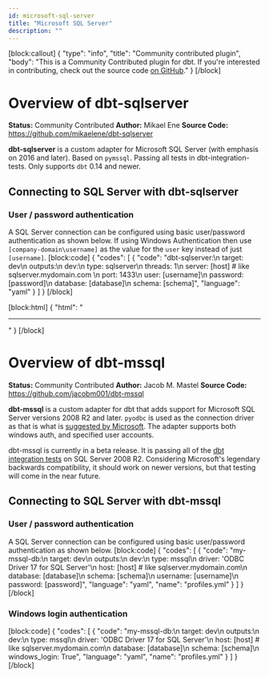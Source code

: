 ```yaml
---
id: microsoft-sql-server
title: "Microsoft SQL Server"
description: ""
---
```

[block:callout]
{
  "type": "info",
  "title": "Community contributed plugin",
  "body": "This is a Community Contributed plugin for dbt. If you're interested in contributing, check out the source code [on GitHub](https://github.com/jacobm001/dbt-mssql)."
}
[/block]
# Overview of dbt-sqlserver
**Status:** Community Contributed
**Author:** Mikael Ene
**Source Code:** https://github.com/mikaelene/dbt-sqlserver

**dbt-sqlserver** is a custom adapter for Microsoft SQL Server (with emphasis on 2016 and later). Based on `pymssql`.  Passing all tests in dbt-integration-tests. Only supports `dbt` 0.14 and newer.

## Connecting to SQL Server with **dbt-sqlserver**

### User / password authentication

A SQL Server connection can be configured using basic user/password authentication as shown below.  If using Windows Authentication then use `[company-domain\username]` as the value for the `user` key instead of just `[username]`.
[block:code]
{
  "codes": [
    {
      "code": "dbt-sqlserver:\n  target: dev\n  outputs:\n    dev:\n      type: sqlserver\n      threads: 1\n      server: [host] # like sqlserver.mydomain.com \n      port: 1433\n      user: [username]\n      password: [password]\n      database: [database]\n      schema: [schema]",
      "language": "yaml"
    }
  ]
}
[/block]

[block:html]
{
  "html": "<hr />"
}
[/block]
# Overview of dbt-mssql
**Status:** Community Contributed
**Author:** Jacob M. Mastel
**Source Code:** https://github.com/jacobm001/dbt-mssql

**dbt-mssql** is a custom adapter for dbt that adds support for Microsoft SQL Server versions 2008 R2 and later. `pyodbc` is used as the connection driver as that is what is [suggested by Microsoft](https://docs.microsoft.com/en-us/sql/connect/python/python-driver-for-sql-server). The adapter supports both windows auth, and specified user accounts.

dbt-mssql is currently in a beta release. It is passing all of the [dbt integration tests](https://github.com/fishtown-analytics/dbt-integration-tests/) on SQL Server 2008 R2. Considering Microsoft's legendary backwards compatibility, it should work on newer versions, but that testing will come in the near future.

## Connecting to SQL Server with **dbt-mssql**

### User / password authentication

A SQL Server connection can be configured using basic user/password authentication as shown below.
[block:code]
{
  "codes": [
    {
      "code": "my-mssql-db:\n  target: dev\n  outputs:\n    dev:\n      type: mssql\n      driver: 'ODBC Driver 17 for SQL Server'\n      host: [host] # like sqlserver.mydomain.com\n      database: [database]\n      schema: [schema]\n      username: [username]\n      password: [password]",
      "language": "yaml",
      "name": "profiles.yml"
    }
  ]
}
[/block]
### Windows login authentication
[block:code]
{
  "codes": [
    {
      "code": "my-mssql-db:\n  target: dev\n  outputs:\n    dev:\n      type: mssql\n      driver: 'ODBC Driver 17 for SQL Server'\n      host: [host] # like sqlserver.mydomain.com\n      database: [database]\n      schema: [schema]\n      windows_login: True",
      "language": "yaml",
      "name": "profiles.yml"
    }
  ]
}
[/block]
